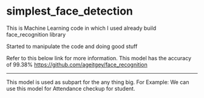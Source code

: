 # simplest_face_detection
This is Machine Learning code in which I used already build face_recognition library 

Started to manipulate the code and doing good stuff

Refer to this below link for more information.
This model has the accuracy of 99.38%
https://github.com/ageitgey/face_recognition

----------------------------------------------------------------------------------------------------------------
This model is used as subpart for the any thing big.
For Example:
We can use this model for Attendance checkup for student.




